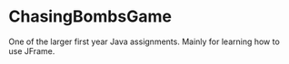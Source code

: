 # ChasingBombsGame
One of the larger first year Java assignments. Mainly for learning how to use JFrame.
